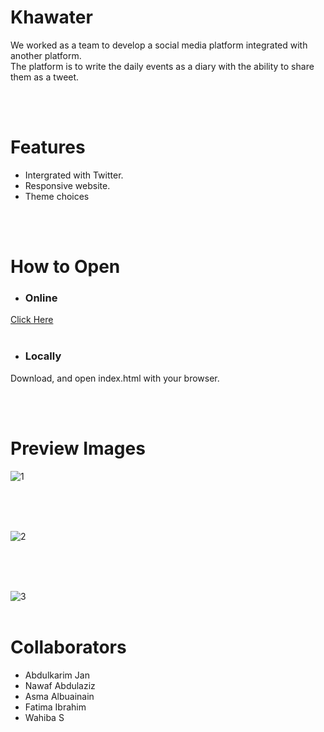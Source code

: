 # Khawater
We worked as a team to develop a social media platform integrated with another platform. <br>
The platform is to write the daily events as a diary with the ability to share them as a tweet.


<br>
<br>


# Features
- Intergrated with Twitter.
- Responsive website.
- Theme choices

<br>
<br>

# How to Open
- ### Online
[Click Here](linnnkkkkkkkkkkkkkkkkkkk)
<br>
<br>
- ### Locally
Download, and open index.html with your browser.

<br>
<br>


# Preview Images
![1](https://github.com/AKMofficial/Khawater/assets/103380935/af3c8a4d-b519-4457-92c5-c4ea98e56313)


<br>
<br>
<br>

![2](https://github.com/AKMofficial/Khawater/assets/103380935/89050f97-9010-4589-9574-4289e9eef046)


<br>
<br>
<br>

![3](https://github.com/AKMofficial/Khawater/assets/103380935/370fd1fe-085c-49c9-8f96-aa5885127da7)
<br>
<br>

# Collaborators
- Abdulkarim Jan
- Nawaf Abdulaziz
- Asma Albuainain
- Fatima Ibrahim
- Wahiba S
